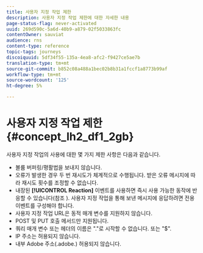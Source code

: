 ```yaml
---
title: 사용자 지정 작업 제한
description: 사용자 지정 작업 제한에 대한 자세한 내용
page-status-flag: never-activated
uuid: 269d590c-5a6d-40b9-a879-02f5033863fc
contentOwner: sauviat
audience: rns
content-type: reference
topic-tags: journeys
discoiquuid: 5df34f55-135a-4ea8-afc2-f9427ce5ae7b
translation-type: tm+mt
source-git-commit: b852c08a488a1bec02b8b31a1fccf1a8773b99af
workflow-type: tm+mt
source-wordcount: '125'
ht-degree: 5%

---
```



# 사용자 지정 작업 제한 {#concept_lh2_df1_2gb}

사용자 지정 작업의 사용에 대한 몇 가지 제한 사항은 다음과 같습니다.

* 볼륨 버퍼링/평활법을 보내지 않습니다.
* 오류가 발생한 경우 두 번 재시도가 체계적으로 수행됩니다. 받은 오류 메시지에 따라 재시도 횟수를 조정할 수 없습니다.
* 내장된 **[!UICONTROL Reaction]** 이벤트를 사용하면 즉시 사용 가능한 동작에 반응할 수 있습니다(참조 [](../building-journeys/reaction-events.md)). 사용자 지정 작업을 통해 보낸 메시지에 응답하려면 전용 이벤트를 구성해야 합니다.
* 사용자 지정 작업 URL은 동적 매개 변수를 지원하지 않습니다.
* POST 및 PUT 호출 메서드만 지원됩니다.
* 쿼리 매개 변수 또는 헤더의 이름은 &quot;.&quot;로 시작할 수 없습니다. 또는 &quot;$&quot;.
* IP 주소는 허용되지 않습니다.
* 내부 Adobe 주소(.adobe.) 허용되지 않습니다.

